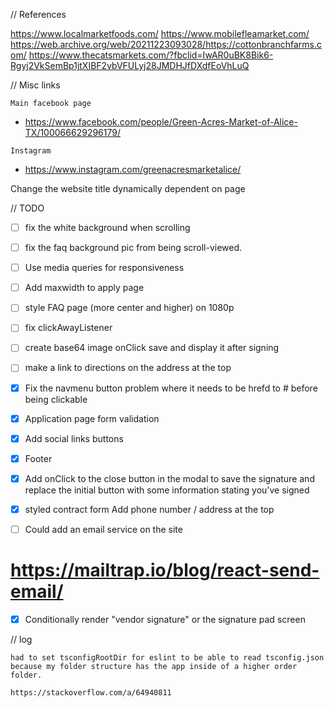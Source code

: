 // References

https://www.localmarketfoods.com/
https://www.mobilefleamarket.com/
https://web.archive.org/web/20211223093028/https://cottonbranchfarms.com/
https://www.thecatsmarkets.com/?fbclid=IwAR0uBK8Bik6-Rgyj2VkSemBp1jtXIBF2vbVFULyj28JMDHJfDXdfEoVhLuQ

// Misc links

`Main facebook page`

- https://www.facebook.com/people/Green-Acres-Market-of-Alice-TX/100066629296179/

`Instagram`

- https://www.instagram.com/greenacresmarketalice/

Change the website title dynamically dependent on page

// TODO

- [ ] fix the white background when scrolling
- [ ] fix the faq background pic from being scroll-viewed.
- [ ] Use media queries for responsiveness
- [ ] Add maxwidth to apply page
- [ ] style FAQ page (more center and higher) on 1080p
- [ ] fix clickAwayListener
- [ ] create base64 image onClick save and display it after signing
- [ ] make a link to directions on the address at the top

- [x] Fix the navmenu button problem where it needs to be hrefd to # before being clickable
- [x] Application page form validation

- [x] Add social links buttons

- [x] Footer

- [x] Add onClick to the close button in the modal to save the signature and replace the initial button with some information stating you've signed

- [x] styled contract form
      Add phone number / address at the top

- [ ] Could add an email service on the site

# https://mailtrap.io/blog/react-send-email/

- [x] Conditionally render "vendor signature" or the signature pad screen

// log

```
had to set tsconfigRootDir for eslint to be able to read tsconfig.json because my folder structure has the app inside of a higher order folder.

https://stackoverflow.com/a/64940811
```

